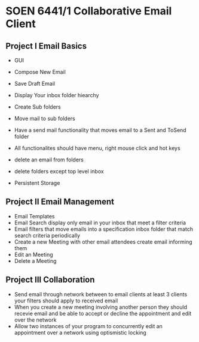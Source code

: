 SOEN 6441/1 Collaborative Email Client
======================================

Project I Email Basics
----------------------
* GUI

* Compose New Email
* Save Draft Email
* Display Your inbox folder hiearchy
* Create Sub folders
* Move mail to sub folders
* Have a send mail functionality that moves email to a Sent and ToSend folder
* All functionalites should have menu, right mouse click and hot keys
* delete an email from folders
* delete folders except top level inbox

* Persistent Storage

Project II Email Management
---------------------------
* Email Templates
* Email Search display only email in your inbox that meet a filter criteria
* Email filters that move emails into a specification inbox folder that match search criteria periodically
* Create a new Meeting with other email attendees create email informing them
* Edit an Meeting
* Delete a Meeting

Project III Collaboration
-------------------------
* Send email through network between to email clients at least 3 clients your filters should apply to received email
* When you create a new meeting involving another person they should recevie email and be able to accept or decline the appointment and edit over the network
* Allow two instances of your program to concurrently edit an appointment over a network using optismistic locking
